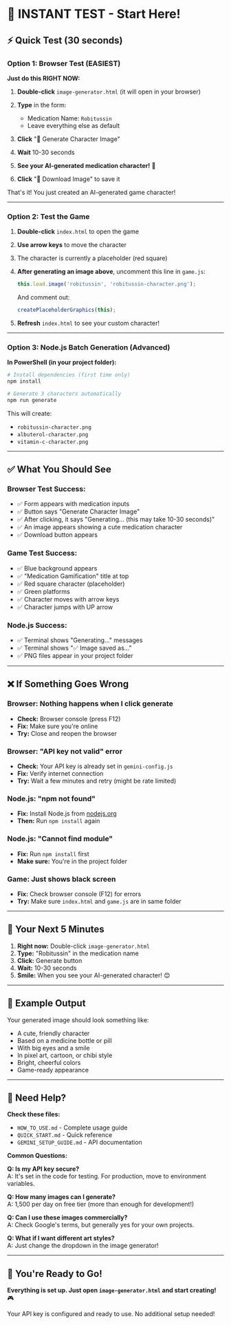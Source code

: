# 🚀 INSTANT TEST - Start Here!

## ⚡ Quick Test (30 seconds)

### Option 1: Browser Test (EASIEST)

**Just do this RIGHT NOW:**

1. **Double-click** `image-generator.html` (it will open in your browser)

2. **Type** in the form:
   - Medication Name: `Robitussin`
   - Leave everything else as default

3. **Click** "🎨 Generate Character Image"

4. **Wait** 10-30 seconds

5. **See your AI-generated medication character!** 🎨

6. **Click** "💾 Download Image" to save it

That's it! You just created an AI-generated game character!

---

### Option 2: Test the Game

1. **Double-click** `index.html` to open the game

2. **Use arrow keys** to move the character

3. The character is currently a placeholder (red square)

4. **After generating an image above**, uncomment this line in `game.js`:
   ```javascript
   this.load.image('robitussin', 'robitussin-character.png');
   ```
   And comment out:
   ```javascript
   createPlaceholderGraphics(this);
   ```

5. **Refresh** `index.html` to see your custom character!

---

### Option 3: Node.js Batch Generation (Advanced)

**In PowerShell (in your project folder):**

```powershell
# Install dependencies (first time only)
npm install

# Generate 3 characters automatically
npm run generate
```

This will create:
- `robitussin-character.png`
- `albuterol-character.png`
- `vitamin-c-character.png`

---

## ✅ What You Should See

### Browser Test Success:
- ✅ Form appears with medication inputs
- ✅ Button says "Generate Character Image"
- ✅ After clicking, it says "Generating... (this may take 10-30 seconds)"
- ✅ An image appears showing a cute medication character
- ✅ Download button appears

### Game Test Success:
- ✅ Blue background appears
- ✅ "Medication Gamification" title at top
- ✅ Red square character (placeholder)
- ✅ Green platforms
- ✅ Character moves with arrow keys
- ✅ Character jumps with UP arrow

### Node.js Success:
- ✅ Terminal shows "Generating..." messages
- ✅ Terminal shows "✅ Image saved as..."
- ✅ PNG files appear in your project folder

---

## ❌ If Something Goes Wrong

### Browser: Nothing happens when I click generate
- **Check:** Browser console (press F12)
- **Fix:** Make sure you're online
- **Try:** Close and reopen the browser

### Browser: "API key not valid" error
- **Check:** Your API key is already set in `gemini-config.js`
- **Fix:** Verify internet connection
- **Try:** Wait a few minutes and retry (might be rate limited)

### Node.js: "npm not found"
- **Fix:** Install Node.js from [nodejs.org](https://nodejs.org/)
- **Then:** Run `npm install` again

### Node.js: "Cannot find module"
- **Fix:** Run `npm install` first
- **Make sure:** You're in the project folder

### Game: Just shows black screen
- **Fix:** Check browser console (F12) for errors
- **Try:** Make sure `index.html` and `game.js` are in same folder

---

## 🎯 Your Next 5 Minutes

1. **Right now:** Double-click `image-generator.html`
2. **Type:** "Robitussin" in the medication name
3. **Click:** Generate button
4. **Wait:** 10-30 seconds
5. **Smile:** When you see your AI-generated character! 😊

---

## 📸 Example Output

Your generated image should look something like:
- A cute, friendly character
- Based on a medicine bottle or pill
- With big eyes and a smile
- In pixel art, cartoon, or chibi style
- Bright, cheerful colors
- Game-ready appearance

---

## 💬 Need Help?

**Check these files:**
- `HOW_TO_USE.md` - Complete usage guide
- `QUICK_START.md` - Quick reference
- `GEMINI_SETUP_GUIDE.md` - API documentation

**Common Questions:**

**Q: Is my API key secure?**  
A: It's set in the code for testing. For production, move to environment variables.

**Q: How many images can I generate?**  
A: 1,500 per day on free tier (more than enough for development!)

**Q: Can I use these images commercially?**  
A: Check Google's terms, but generally yes for your own projects.

**Q: What if I want different art styles?**  
A: Just change the dropdown in the image generator!

---

## 🚀 You're Ready to Go!

**Everything is set up. Just open `image-generator.html` and start creating!** 🎮

Your API key is configured and ready to use. No additional setup needed!
